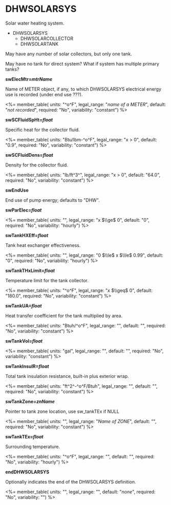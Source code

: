 # DHWSOLARSYS

Solar water heating system.

- DHWSOLARSYS
    - DHWSOLARCOLLECTOR
    - DHWSOLARTANK

May have any number of solar collectors, but only one tank.

May have no tank for direct system? What if system has multiple primary tanks?

**swElecMtr=*mtrName***

Name of METER object, if any, to which DHWSOLARSYS electrical energy use is recorded (under end use ???).

<%= member_table(
  units: "^o^F",
  legal_range: "*name of a METER*",
  default: "*not recorded*",
  required: "No",
  variability: "constant") %>

**swSCFluidSpHt=*float***

Specific heat for the collector fluid.

<%= member_table(
  units: "Btu/lbm-^o^F",
  legal_range: "x $>$ 0",
  default: "0.9",
  required: "No",
  variability: "constant") %>

**swSCFluidDens=*float***

Density for the collector fluid.

<%= member_table(
  units: "lb/ft^3^",
  legal_range: "x $>$ 0",
  default: "64.0",
  required: "No",
  variability: "constant") %>

**swEndUse**

End use of pump energy; defaults to "DHW".
  
**swParElec=*float***

<%= member_table(
  units: "",
  legal_range: "x $\\ge$ 0",
  default: "0",
  required: "No",
  variability: "hourly")
  %>

**swTankHXEff=*float***

Tank heat exchanger effectiveness.

<%= member_table(
  units: "",
  legal_range: "0 $\\le$ x $\\le$ 0.99",
  default: "0",
  required: "No",
  variability: "hourly")
  %>

**swTankTHxLimit=*float***

Temperature limit for the tank collector.

<%= member_table(
  units: "^o^F",
  legal_range: "x $\\geq$ 0",
  default: "180.0",
  required: "No",
  variability: "constant") %>

**swTankUA=*float***

Heat transfer coefficient for the tank multiplied by area.
  
<%= member_table(
  units: "Btuh/^o^F",
  legal_range: "",
  default: "",
  required: "No",
  variability: "constant") %>

**swTankVol=*float***

<%= member_table(
  units: "gal",
  legal_range: "",
  default: "",
  required: "No",
  variability: "constant") %>

**swTankInsulR=*float***

Total tank insulation resistance, built-in plus exterior wrap.
  
<%= member_table(
  units: "ft^2^-^o^F/Btuh",
  legal_range: "",
  default: "",
  required: "No",
  variability: "constant") %>

**swTankZone=*znName***

Pointer to tank zone location, use sw_tankTEx if NULL

<%= member_table(
  units: "",
  legal_range: "*Name of ZONE*",
  default: "",
  required: "No",
  variability: "constant") %>

**swTankTEx=*float***

Surrounding temperature.

<%= member_table(
  units: "^o^F",
  legal_range: "",
  default: "",
  required: "No",
  variability: "hourly") %>

**endDHWSOLARSYS**

Optionally indicates the end of the DHWSOLARSYS definition.

<%= member_table(
  units: "",
  legal_range: "",
  default: "*none*",
  required: "No",
  variability: "") %>

